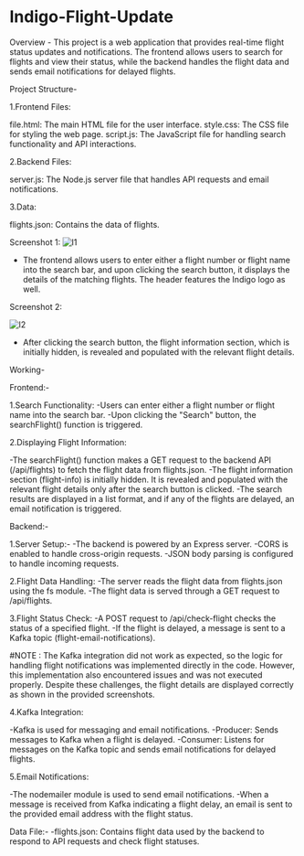 # Indigo-Flight-Update
Overview - 
This project is a web application that provides real-time flight status updates and notifications. The frontend allows users to search for flights and view their status, while the backend handles the flight data and sends email notifications for delayed flights.

Project Structure-

1.Frontend Files:

file.html: The main HTML file for the user interface.
style.css: The CSS file for styling the web page.
script.js: The JavaScript file for handling search functionality and API interactions.

2.Backend Files:

server.js: The Node.js server file that handles API requests and email notifications.

3.Data:

flights.json: Contains the data of flights.

Screenshot 1:
![I1](https://github.com/user-attachments/assets/38263d54-746e-4722-bd89-551150592ce7)

- The frontend allows users to enter either a flight number or flight name into the search bar, and upon clicking the search button, it displays the details of the matching flights. The header features the Indigo logo as well.


Screenshot 2:

![I2](https://github.com/user-attachments/assets/2f5741d9-5d4e-4a0a-ba53-724703f68523)

- After clicking the search button, the flight information section, which is initially hidden, is revealed and populated with the relevant flight details.


Working-

Frontend:-

1.Search Functionality:
-Users can enter either a flight number or flight name into the search bar.
-Upon clicking the "Search" button, the searchFlight() function is triggered.

2.Displaying Flight Information:

-The searchFlight() function makes a GET request to the backend API (/api/flights) to fetch the flight data from flights.json.
-The flight information section (flight-info) is initially hidden. It is revealed and populated with the relevant flight details only after the search button is clicked.
-The search results are displayed in a list format, and if any of the flights are delayed, an email notification is triggered.

Backend:-

1.Server Setup:-
-The backend is powered by an Express server.
-CORS is enabled to handle cross-origin requests.
-JSON body parsing is configured to handle incoming requests.

2.Flight Data Handling:
-The server reads the flight data from flights.json using the fs module.
-The flight data is served through a GET request to /api/flights.

3.Flight Status Check:
-A POST request to /api/check-flight checks the status of a specified flight.
-If the flight is delayed, a message is sent to a Kafka topic (flight-email-notifications).

#NOTE : The Kafka integration did not work as expected, so the logic for handling flight notifications was implemented directly in the code. However, this implementation also encountered issues and was not executed properly. Despite these challenges, the flight details are displayed correctly as shown in the provided screenshots.

4.Kafka Integration:

-Kafka is used for messaging and email notifications.
-Producer: Sends messages to Kafka when a flight is delayed.
-Consumer: Listens for messages on the Kafka topic and sends email notifications for delayed flights.

5.Email Notifications:

-The nodemailer module is used to send email notifications.
-When a message is received from Kafka indicating a flight delay, an email is sent to the provided email address with the flight status.

Data File:-
-flights.json: Contains flight data used by the backend to respond to API requests and check flight statuses.

